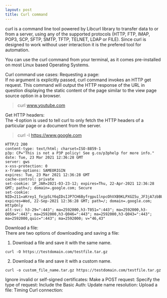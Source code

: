 ```yaml
---
layout: post
title: Curl command
---
```

curl is a command line tool powered by Libcurl library to transfer data to or from a server, using any of the supported protocols (HTTP, FTP, IMAP, POP3, SCP, SFTP, SMTP, TFTP, TELNET, LDAP or FILE). Since curl is designed to work without user interaction it is the prefered tool for automation.

You can use the curl command from your terminal, as it comes pre-installed on most Linux based Operating Systems.

Curl command use cases:
 Requesting a page:<br>
 If no argument is explicitly passed, curl command invokes an HTTP get request. This command will output the HTTP response of the URL in question displaying the static content of the page similar to the view page source option in a browser.

 > curl www.youtube.com


 Get HTTP headers:<br>
 The **-I** option is used to tell curl to only fetch the HTTP headers of a particular page or a document from the server.

 >curl -I https://www.google.com

```
HTTP/2 200 
content-type: text/html; charset=ISO-8859-1
p3p: CP="This is not a P3P policy! See g.co/p3phelp for more info."
date: Tue, 23 Mar 2021 12:36:28 GMT
server: gws
x-xss-protection: 0
x-frame-options: SAMEORIGIN
expires: Tue, 23 Mar 2021 12:36:28 GMT
cache-control: private
set-cookie: 1P_JAR=2021-03-23-12; expires=Thu, 22-Apr-2021 12:36:28 GMT; path=/; domain=.google.com; Secure
set-cookie: NID=211=aKrey1_fojp5LY6qIDsIJP7CH6Byfrgpu1lnpcOhVXB9KLPXGI5u_JF3jA7zbBUIRbFhHW09DG_0EJjpPKLVEW3DFUVr93mSE5CiIieCP1X_H8TonkZ5PSJ8cDicBFJB49fDRD6o9BmB54YE7W1dZJbpjL3HFQCdoinIHlPzFZA; expires=Wed, 22-Sep-2021 12:36:28 GMT; path=/; domain=.google.com; HttpOnly
alt-svc: h3-29=":443"; ma=2592000,h3-T051=":443"; ma=2592000,h3-Q050=":443"; ma=2592000,h3-Q046=":443"; ma=2592000,h3-Q043=":443"; ma=2592000,quic=":443"; ma=2592000; v="46,43"
```

 Download a file:<br>
 There are two options of downloading and saving a file:

 1. Download a file and save it with the same name.
```
curl -O https://testdomain.com/testfile.tar.gz
```
 2. Download a file and save it with a custom name.
```
curl -o custom_file_name.tar.gz https://testdomain.com/testfile.tar.gz
```
 Ignore invalid or self-signed certificates:
 Make a POST request:
 Specify the type of request:
 Include the Basic Auth:
 Update name resolution:
 Upload a file:
Timing Curl connection: